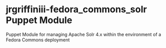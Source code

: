 # jrgriffiniii-fedora_commons_solr Puppet Module
Puppet Module for managing Apache Solr 4.x within the environment of a Fedora Commons deployment
